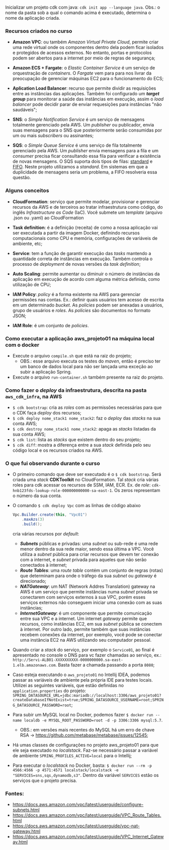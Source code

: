 

Inicializar um projeto cdk com java: `cdk init app --language java`. Obs.: o nome da pasta sob a qual o comando acima é executado, determina o nome da aplicação criada.


### Recursos criados no curso

* **Amazon VPC**: ou também *Amazon Virtual Private Cloud*, permite criar uma rede virtual onde os componentes dentro dela podem ficar isolados e protegidos de acessos externos. No entanto, portas e protocolos podem ser abertos para a internet por meio de regras de segurança;

* **Amazon ECS + Fargate**: o *Elastic Container Service* é um serviço de orquestração de *containers*. O *Fargate* vem para para nos livrar da preocupação de gerenciar máquinas EC2 para o funcionamento do ECS;

* **Aplication Load Balancer**: recurso que permite dividir as requisições entre as instâncias das aplicações. Também foi configurado um **_target group_** para monitorar a saúde das instâncias em execução, assim o *load balancer* pode decidir parar de enviar requesições para instâncias "não saudáveis";

* **SNS**: o *Simple Notification Service* é um serviço de mensagens totalmente gerenciado pela AWS. Um *publisher* ou publicador, envia suas mensagens para o SNS que posteriormente serão consumidas por um ou mais *subscribers* ou assinantes;

* **SQS**: o *Simple Queue Service* é ums serviço de fila totalmente gerenciado pela AWS. Um *publisher* envia mensagens para a fila e um *consumer* precisa ficar consultando essa fila para verificar a existência de novas mensagens. O SQS suporta dois tipos de filas: [standard](https://docs.aws.amazon.com/AWSSimpleQueueService/latest/SQSDeveloperGuide/standard-queues.html) e [FIFO](https://docs.aws.amazon.com/AWSSimpleQueueService/latest/SQSDeveloperGuide/FIFO-queues.html). Neste projeto utilizamos a *standard*. Em sistemas em que a duplicidade de mensagens seria um problema, a FIFO resolveria essa questão.


### Alguns conceitos

* **CloudFormation**: serviço que permite modelar, provisionar e gerenciar recursos da AWS e de terceiros ao tratar infraestrutura como código, do inglês *Infrastructure as Code* (IaC). Você submete um *template* (arquivo .json ou .yaml) ao CloudFormation

* **Task definition**: é a definição (receita) de como a nossa aplicação vai ser executada a partir da imagem Docker, definindo recursos computacionais como CPU e memória, configurações de variáveis de ambiente, etc;

* **Service**: tem a função de garantir execução das *tasks* mantendo a quantidade correta de instâncias em execução. Também controla o processo de *deployment* de novas versões da *task definition*;

* **Auto Scaling**: permite aumentar ou diminuir o número de instâncias da aplicação em execução de acordo com alguma métrica definida, como utilização de CPU;

* **IAM Policy**: *policy* é a forma existente na AWS para gerenciar permissões nas contas. Ex.: definir quais usuários tem acesso de escrita em um determinado *bucket*. As *policies* podem ser anexadas a usuários, grupo de usuários e *roles*. As *policies* são documentos no formato JSON;

* **IAM Role**: é um conjunto de *policies*.

### Como executar a aplicação aws_projeto01 na máquina local com o docker

- Execute o arquivo `compile.sh` que está na raiz do projeto;
  - OBS.: esse arquivo executa os testes do *maven*, então é preciso ter um banco de dados local para não ser lançada uma exceção ao subir a aplicação Spring.
- Execute o arquivo `run-container.sh` também presente na raiz do projeto.

### Como fazer o *deploy* da infraestrutura, descrita na pasta `aws_cdk_infra`, na AWS

- `$ cdk bootstrap`: cria as *roles* com as permissões necessárias para que o CDK faça *deploy* dos recursos;
- `$ cdk deploy nome_stack1 nome_stack2`: faz o *deploy* das *stacks* na sua conta AWS;
- `$ cdk destroy nome_stack1 nome_stack2`: apaga as *stacks* listadas da sua conta AWS;
- `$ cdk list`: lista as *stacks* que existem dentro do seu projeto;
- `$ cdk diff`: mostra a diferença entre a sua *stack* definida pelo seu código local e os recursos criados na AWS.


### O que fui observando durante o curso

- O primeiro comando que deve ser executado é o `$ cdk bootstrap`. Será criada uma *stack* **CDKToolkit** no CloudFormation. Tal *stack* cria várias roles para cdk acessar os recursos de SSM, IAM, ECR. Ex. de *role*: `cdk-hnb123fds-lookup-role-000000000000-sa-east-1`. Os zeros representam o número da sua conta.

- O comando `$ cdk deploy Vpc` com as linhas de código abaixo
    ```java
    Vpc.Builder.create(this, "Vpc01")
        .maxAzs(3)
        .build();
    ``` 
    cria várias recursos por *default*:
    - ***Subnets*** públicas e privadas: uma *subnet* ou sub-rede é uma rede menor dentro da sua rede maior, sendo essa última a VPC. Você utiliza a *subnet* pública para criar recursos que devem ter conexão com a internet, e *subnet* privada para aqueles que não serão conectados à internet;
    - ***Route Tables***: uma *route table* contém um conjunto de regras (rotas) que determinam para onde o tráfego da sua *subnet* ou *gateway* é direcionado;
    - ***NATGateway***: um NAT (Network Addres Translation) gateway na AWS é um serviço que permite instâncias numa *subnet* privada se conectarem com serviços externos à sua VPC, porém esses serviços externos não conseguem iniciar uma conexão com as suas instâncias;
    - ***InternetGateway***: é um componente que permite comunicação entre sua VPC e a internet. Um internet *gateway* permite que recursos, como instâncias EC2, em sua *subnet* pública se conectem à internet. Por outro lado, permite também que suas instâncias recebem conexões da internet, por exemplo, você pode se conectar uma instância EC2 na AWS utilizando seu computador pessoal.

- Quando criar a *stack* do serviço, por exemplo o `Service01`, ao final é apresentado no console o DNS para vc fazer chamadas ao serviço, ex.: `http://Servi-ALB01-XXXXXXXXXX-0000000000.sa-east-1.elb.amazonaws.com`. Basta fazer a chamada passando a porta `8080`;

- Caso esteja executando  o `aws_projeto01` no Intellij IDEA, podemos passar as variáveis de ambiente pela própria IDE para testes locais. Utilizei as seguintes variáveis, que estão definidas no `application.properties` do projeto: `SPRING_DATASOURCE_URL=jdbc:mariadb://localhost:3306/aws_projeto01?createDatabaseIfNotExist=true;SPRING_DATASOURCE_USERNAME=root;SPRING_DATASOURCE_PASSWORD=root`;
- Para subir um MySQL local no Docker, podemos fazer `$ docker run --name localdb -e MYSQL_ROOT_PASSWORD=root -d -p 3306:3306 mysql:5.7`. 
   - OBS.: em versões mais recentes do MySQL há um erro de chave RSA -> https://github.com/metabase/metabase/issues/12545;

- Há umas classes de configurações no projeto aws_projeto01 para que ele seja executado no *localstack*. Faz-se necessário passar a variável de ambiente `SPRING_PROFILES_ACTIVE=local` para o Intellij;
- Para executar o *localstack* no Docker, basta: `$ docker run --rm -p 4566:4566 -p 4571:4571 localstack/localstack -e "SERVICES=sns,sqs,dynamodb,s3"`. Dentro da variável `SERVICES` estão os serviços que o projeto precisa.

### Fontes:
- https://docs.aws.amazon.com/vpc/latest/userguide/configure-subnets.html
- https://docs.aws.amazon.com/vpc/latest/userguide/VPC_Route_Tables.html
- https://docs.aws.amazon.com/vpc/latest/userguide/vpc-nat-gateway.html
- https://docs.aws.amazon.com/vpc/latest/userguide/VPC_Internet_Gateway.html